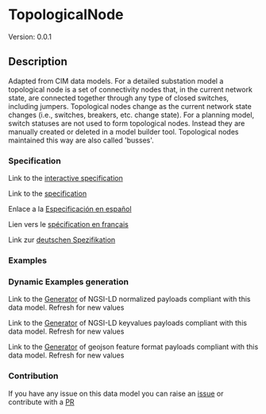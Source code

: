 # TopologicalNode
Version: 0.0.1

## Description 

Adapted from CIM data models. For a detailed substation model a topological node is a set of connectivity nodes that, in the current network state, are connected together through any type of closed switches, including  jumpers. Topological nodes change as the current network state changes (i.e., switches, breakers, etc. change state). For a planning model, switch statuses are not used to form topological nodes. Instead they are manually created or deleted in a model builder tool. Topological nodes maintained this way are also called 'busses'.
### Specification

Link to the [interactive specification](https://swagger.lab.fiware.org/?url=https://raw.githubusercontent.com/smart-data-models/dataModel.EnergyCIM/master/TopologicalNode/swagger.yaml)

Link to the [specification](https://github.com/smart-data-models/dataModel.EnergyCIM/blob/master/TopologicalNode/doc/spec.md)

Enlace a la [Especificación en español](https://github.com/smart-data-models/dataModel.EnergyCIM/blob/master/TopologicalNode/doc/spec_ES.md)

Lien vers le [spécification en français](https://github.com/smart-data-models/dataModel.EnergyCIM/blob/master/TopologicalNode/doc/spec_FR.md)

Link zur [deutschen Spezifikation](https://github.com/smart-data-models/dataModel.EnergyCIM/blob/master/TopologicalNode/doc/spec_DE.md)
### Examples
### Dynamic Examples generation

Link to the [Generator](https://smartdatamodels.org/extra/ngsi-ld_generator.php?schemaUrl=https://raw.githubusercontent.com/smart-data-models/dataModel.EnergyCIM/master/TopologicalNode/schema.json&email=info@smartdatamodels.org) of NGSI-LD normalized payloads compliant with this data model. Refresh for new values

Link to the [Generator](https://smartdatamodels.org/extra/ngsi-ld_generator_keyvalues.php?schemaUrl=https://raw.githubusercontent.com/smart-data-models/dataModel.EnergyCIM/master/TopologicalNode/schema.json&email=info@smartdatamodels.org) of NGSI-LD keyvalues payloads compliant with this data model. Refresh for new values

Link to the [Generator](https://smartdatamodels.org/extra/geojson_features_generator_v1.0.php?schemaUrl=https://raw.githubusercontent.com/smart-data-models/dataModel.EnergyCIM/master/TopologicalNode/schema.json&email=info@smartdatamodels.org) of geojson feature format payloads compliant with this data model. Refresh for new values
### Contribution

 If you have any issue on this data model you can raise an [issue](https://github.com/smart-data-models/dataModel.EnergyCIM/issues)  or contribute with a [PR](https://github.com/smart-data-models/dataModel.EnergyCIM/pulls)